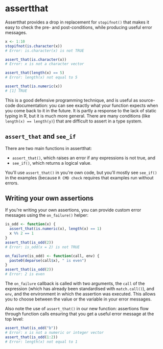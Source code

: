 # assertthat

Assertthat provides a drop in replacement for `stopifnot()` that makes it easy to check the pre- and post-conditions, while producing useful error messages.  

```R
x <- 1:10
stopifnot(is.character(x))
# Error: is.character(x) is not TRUE

assert_that(is.character(x))
# Error: x is not a character vector

assert_that(length(x) == 5)
# Error: length(x) not equal to 5

assert_that(is.numeric(x))
# [1] TRUE
```

This is a good defensive programming technique, and is useful as source-code documentation: you can see exactly what your function expects when you come back to it in the future.  It is partly a response to the lack of static typing in R, but it is much more general. There are many conditions (like `length(x) == length(y)`) that are difficult to assert in a type system.

## `assert_that` and `see_if`

There are two main functions in assertthat: 

* `assert_that()`, which raises an error if any expressions is not true, and 
* `see_if()`, which returns a logical value.

You'll use `assert_that()` in you're own code, but you'll mostly see `see_if()` in the examples (because `R CMD check` requires that examples run without errors.

## Writing your own assertions

If you're writing your own assertions, you can provide custom error messages using the `on_failure()` helper:

```R
is_odd <- function(x) {
  assert_that(is.numeric(x), length(x) == 1)
  x %% 2 == 1
}
assert_that(is_odd(2))
# Error: is_odd(x = 2) is not TRUE

on_failure(is_odd) <- function(call, env) {
  paste0(deparse(call$x), " is even")
}
assert_that(is_odd(2))
# Error: 2 is even
```

The `on_failure` callback is called with two arguments, the `call` of the expression (which has already been standardised with `match.call()`), and `env`, and the environment in which the assertion was executed. This allows you to choose between the value or the variable in your error messages.

Also note the use of `assert_that()` in our new function: assertions flow through function calls ensuring that you get a useful error message at the top level:

```R
assert_that(is_odd("b"))
# Error: x is not a numeric or integer vector
assert_that(is_odd(1:2))
# Error: length(x) not equal to 1
```
